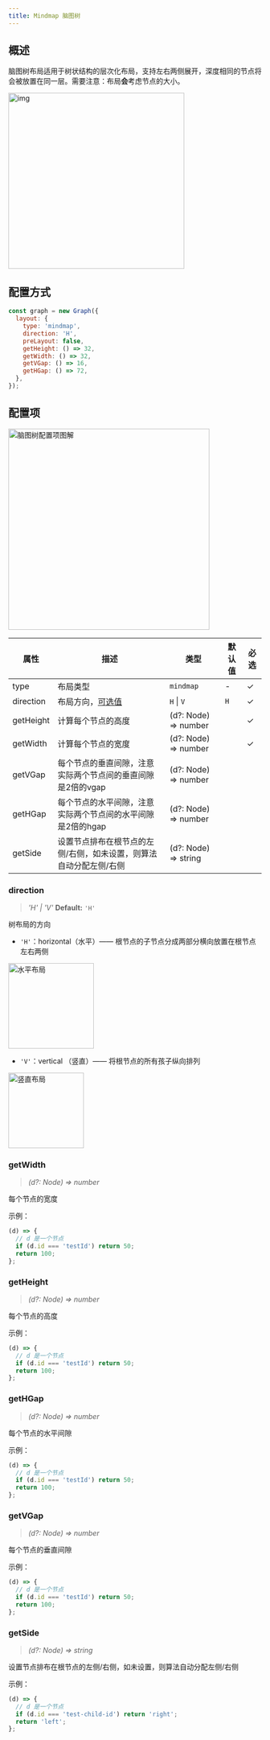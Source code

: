 ```yaml
---
title: Mindmap 脑图树
---
```

## 概述

脑图树布局适用于树状结构的层次化布局，支持左右两侧展开，深度相同的节点将会被放置在同一层。需要注意：布局**会**考虑节点的大小。

<img src='https://gw.alipayobjects.com/mdn/rms_f8c6a0/afts/img/A*J1l5RofvbP0AAAAAAAAAAABkARQnAQ' width=350 alt='img'/>

## 配置方式

```js
const graph = new Graph({
  layout: {
    type: 'mindmap',
    direction: 'H',
    preLayout: false,
    getHeight: () => 32,
    getWidth: () => 32,
    getVGap: () => 16,
    getHGap: () => 72,
  },
});
```

## 配置项

<img src="https://img.alicdn.com/imgextra/i4/O1CN014J5e691gxm5GSrwD2_!!6000000004209-0-tps-1163-832.jpg" width="400" alt="脑图树配置项图解" />

| 属性      | 描述                                                               | 类型                 | 默认值 | 必选 |
| --------- | ------------------------------------------------------------------ | -------------------- | ------ | ---- |
| type      | 布局类型                                                           | `mindmap`            | -      | ✓    |
| direction | 布局方向，[可选值](#direction)                                     | `H` \| `V`           | `H`    | ✓    |
| getHeight | 计算每个节点的高度                                                 | (d?: Node) => number |        | ✓    |
| getWidth  | 计算每个节点的宽度                                                 | (d?: Node) => number |        | ✓    |
| getVGap   | 每个节点的垂直间隙，注意实际两个节点间的垂直间隙是2倍的vgap        | (d?: Node) => number |        |      |
| getHGap   | 每个节点的水平间隙，注意实际两个节点间的水平间隙是2倍的hgap        | (d?: Node) => number |        |      |
| getSide   | 设置节点排布在根节点的左侧/右侧，如未设置，则算法自动分配左侧/右侧 | (d?: Node) => string |        |      |

### direction

> _'H' \| 'V'_ **Default:** `'H'`

树布局的方向

- `'H'`：horizontal（水平）—— 根节点的子节点分成两部分横向放置在根节点左右两侧

<img src='https://gw.alipayobjects.com/mdn/rms_f8c6a0/afts/img/A*J1l5RofvbP0AAAAAAAAAAABkARQnAQ' width=170 alt='水平布局'/>

- `'V'`：vertical （竖直）—— 将根节点的所有孩子纵向排列

<img src='https://gw.alipayobjects.com/mdn/rms_f8c6a0/afts/img/A*AD0GTaNT5cQAAAAAAAAAAABkARQnAQ' width=150 alt='竖直布局'/>

### getWidth

> _(d?: Node) => number_

每个节点的宽度

示例：

```javascript
(d) => {
  // d 是一个节点
  if (d.id === 'testId') return 50;
  return 100;
};
```

### getHeight

> _(d?: Node) => number_

每个节点的高度

示例：

```javascript
(d) => {
  // d 是一个节点
  if (d.id === 'testId') return 50;
  return 100;
};
```

### getHGap

> _(d?: Node) => number_

每个节点的水平间隙

示例：

```javascript
(d) => {
  // d 是一个节点
  if (d.id === 'testId') return 50;
  return 100;
};
```

### getVGap

> _(d?: Node) => number_

每个节点的垂直间隙

示例：

```javascript
(d) => {
  // d 是一个节点
  if (d.id === 'testId') return 50;
  return 100;
};
```

### getSide

> _(d?: Node) => string_

设置节点排布在根节点的左侧/右侧，如未设置，则算法自动分配左侧/右侧

示例：

```javascript
(d) => {
  // d 是一个节点
  if (d.id === 'test-child-id') return 'right';
  return 'left';
};
```
